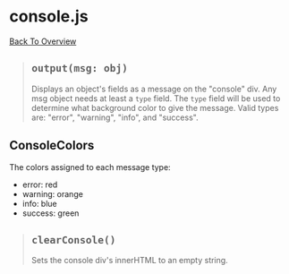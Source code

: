 # console.js
[Back To Overview](overview.md)

> ## `output(msg: obj)`
> Displays an object's fields as a message on the "console" div. Any msg object needs at least a `type` field. The `type` field will be used to determine what background color to give the message. Valid types are: "error", "warning", "info", and "success".

## ConsoleColors
The colors assigned to each message type:
- error: red
- warning: orange
- info: blue
- success: green

> ## `clearConsole()`
> Sets the console div's innerHTML to an empty string.